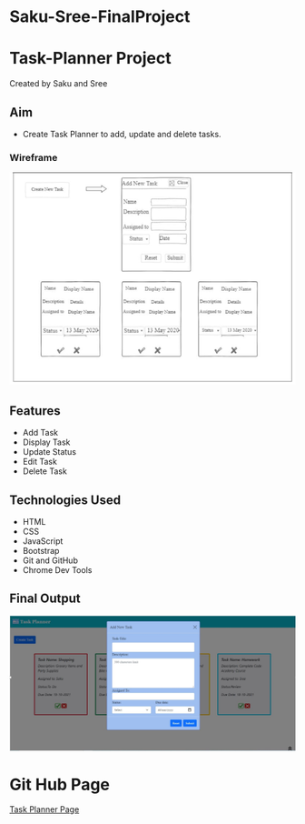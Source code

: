 # Saku-Sree-FinalProject
# Task-Planner Project
Created by Saku and Sree

## Aim
* Create Task Planner to add, update and delete tasks.

### Wireframe
![Wireframe image](./images/wireframe.JPG)


## Features
- Add Task
- Display Task
- Update Status
- Edit Task
- Delete Task

## Technologies Used
- HTML
- CSS
- JavaScript
- Bootstrap
- Git and GitHub
- Chrome Dev Tools

## Final Output
![Webpage image](./images/webpage.jpeg)

# Git Hub Page
[Task Planner Page](https://sreevani-sree.github.io/Saku-Sree-FinalProject/)

